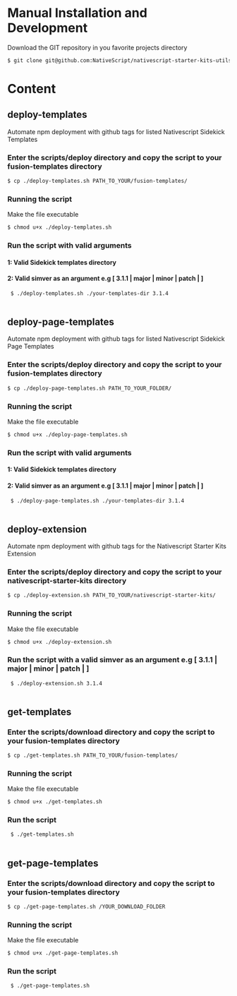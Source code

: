 # Manual Installation and Development

Download the GIT repository in you favorite projects directory

```bash
$ git clone git@github.com:NativeScript/nativescript-starter-kits-utils.git

```

# Content

## deploy-templates
Automate npm deployment with github tags for listed Nativescript Sidekick Templates 

### Enter the scripts/deploy directory and copy the script to your fusion-templates directory

 ```bash
 $ cp ./deploy-templates.sh PATH_TO_YOUR/fusion-templates/
 
 ```
 
 ### Running the script 
 
 Make the file executable 


 ```bash
 $ chmod u+x ./deploy-templates.sh
 
 ```
 
 ### Run the script with valid arguments
  
 #### 1: Valid Sidekick templates directory
 #### 2: Valid simver as an argument e.g [ 3.1.1 | major | minor | patch | ]

```bash
 $ ./deploy-templates.sh ./your-templates-dir 3.1.4
 
 ```

  ## deploy-page-templates
Automate npm deployment with github tags for listed Nativescript Sidekick Page Templates 

### Enter the scripts/deploy directory and copy the script to your fusion-templates directory

 ```bash
 $ cp ./deploy-page-templates.sh PATH_TO_YOUR_FOLDER/
 
 ```
 
 ### Running the script 
 
 Make the file executable 


 ```bash
 $ chmod u+x ./deploy-page-templates.sh
 
 ```
 
 ### Run the script with valid arguments
  
 #### 1: Valid Sidekick templates directory
 #### 2: Valid simver as an argument e.g [ 3.1.1 | major | minor | patch | ]

```bash
 $ ./deploy-page-templates.sh ./your-templates-dir 3.1.4
 
 ```

## deploy-extension
Automate npm deployment with github tags for the Nativescript Starter Kits Extension

### Enter the scripts/deploy directory and copy the script to your nativescript-starter-kits directory

 ```bash
 $ cp ./deploy-extension.sh PATH_TO_YOUR/nativescript-starter-kits/
 
 ```
 
 ### Running the script 
 
 Make the file executable 


 ```bash
 $ chmod u+x ./deploy-extension.sh
 
 ```
 
 ### Run the script with a valid simver as an argument e.g [ 3.1.1 | major | minor | patch | ]

```bash
 $ ./deploy-extension.sh 3.1.4
 
 ```
 
## get-templates
### Enter the scripts/download directory and copy the script to your fusion-templates directory

 ```bash
 $ cp ./get-templates.sh PATH_TO_YOUR/fusion-templates/
 
 ```
 
 ### Running the script 
 
 Make the file executable 


 ```bash
 $ chmod u+x ./get-templates.sh
 
 ```
 
 ### Run the script 

```bash
 $ ./get-templates.sh
 
 ```

  ## get-page-templates
### Enter the scripts/download directory and copy the script to your fusion-templates directory

 ```bash
 $ cp ./get-page-templates.sh /YOUR_DOWNLOAD_FOLDER
 
 ```
 
 ### Running the script 
 
 Make the file executable 


 ```bash
 $ chmod u+x ./get-page-templates.sh
 
 ```
 
 ### Run the script 

```bash
 $ ./get-page-templates.sh
 
 ```


